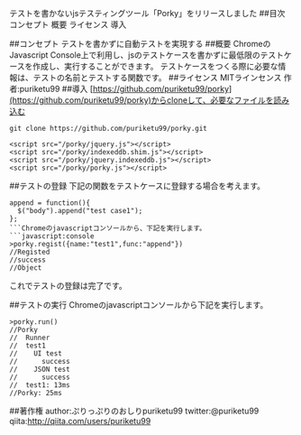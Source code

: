 テストを書かないjsテスティングツール「Porky」をリリースしました
##目次
コンセプト
概要
ライセンス
導入

##コンセプト
テストを書かずに自動テストを実現する
##概要
ChromeのJavascript Console上で利用し、jsのテストケースを書かずに最低限のテストケースを作成し、実行することができます。
テストケースをつくる際に必要な情報は、テストの名前とテストする関数です。
##ライセンス
MITラインセンス
作者:puriketu99
##導入
[https://github.com/puriketu99/porky](https://github.com/puriketu99/porky)からcloneして、必要なファイルを読み込む

```sh:clone
git clone https://github.com/puriketu99/porky.git
```

```html:必要なjavascriptファイルを読み込む
<script src="/porky/jquery.js"></script>
<script src="/porky/indexeddb.shim.js"></script>
<script src="/porky/jquery.indexeddb.js"></script>
<script src="/porky/porky.js"></script>
```

##テストの登録
下記の関数をテストケースに登録する場合を考えます。

```coffeescript:テスト対象の関数
append = function(){
  $("body").append("test case1");
};
```Chromeのjavascriptコンソールから、下記を実行します。
```javascript:console
>porky.regist({name:"test1",func:"append"})
//Registed
//success
//Object
```

これでテストの登録は完了です。

##テストの実行
Chromeのjavascriptコンソールから下記を実行します。

```
>porky.run()
//Porky 
//  Runner
//  test1 
//    UI test 
//      success 
//    JSON test 
//      success 
//  test1: 13ms 
//Porky: 25ms 

```
##著作権
author:ぷりっぷりのおしりpuriketu99
twitter:@puriketu99
qiita:http://qiita.com/users/puriketu99
